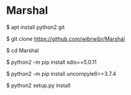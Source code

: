 # Marshal

$ apt install python2 git

$ git clone https://github.com/wibrwibr/Marshal

$ cd Marshal

$ python2 -m pip install xdis==5.0.11

$ python2 -m pip install uncompyle6==3.7.4

$ python2 setup.py install
